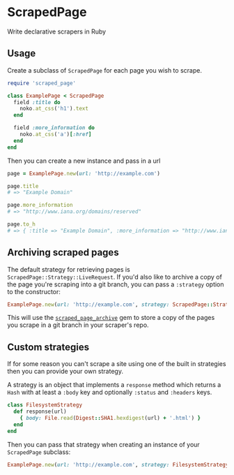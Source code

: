 # ScrapedPage

Write declarative scrapers in Ruby

## Usage

Create a subclass of `ScrapedPage` for each page you wish to scrape.

```ruby
require 'scraped_page'

class ExamplePage < ScrapedPage
  field :title do
    noko.at_css('h1').text
  end

  field :more_information do
    noko.at_css('a')[:href]
  end
end
```

Then you can create a new instance and pass in a url

```ruby
page = ExamplePage.new(url: 'http://example.com')

page.title
# => "Example Domain"

page.more_information
# => "http://www.iana.org/domains/reserved"

page.to_h
# => { :title => "Example Domain", :more_information => "http://www.iana.org/domains/reserved" }
```

## Archiving scraped pages

The default strategy for retrieving pages is `ScrapedPage::Strategy::LiveRequest`. If you'd also like to archive a copy of the page you're scraping into a git branch, you can pass a `:strategy` option to the constructor:

```ruby
ExamplePage.new(url: 'http://example.com', strategy: ScrapedPage::Strategy::LiveRequestArchive.new)
```

This will use the [`scraped_page_archive`](https://github.com/everypolitician/scraped_page_archive)
gem to store a copy of the pages you scrape in a git branch in your scraper's repo.

## Custom strategies

If for some reason you can't scrape a site using one of the built in strategies
then you can provide your own strategy.

A strategy is an object that implements a `response` method which returns a
`Hash` with at least a `:body` key and optionally `:status` and `:headers` keys.

```ruby
class FilesystemStrategy
  def response(url)
    { body: File.read(Digest::SHA1.hexdigest(url) + '.html') }
  end
end
```

Then you can pass that strategy when creating an instance of your `ScrapedPage` subclass:

```ruby
ExamplePage.new(url: 'http://example.com', strategy: FilesystemStrategy.new)
```
